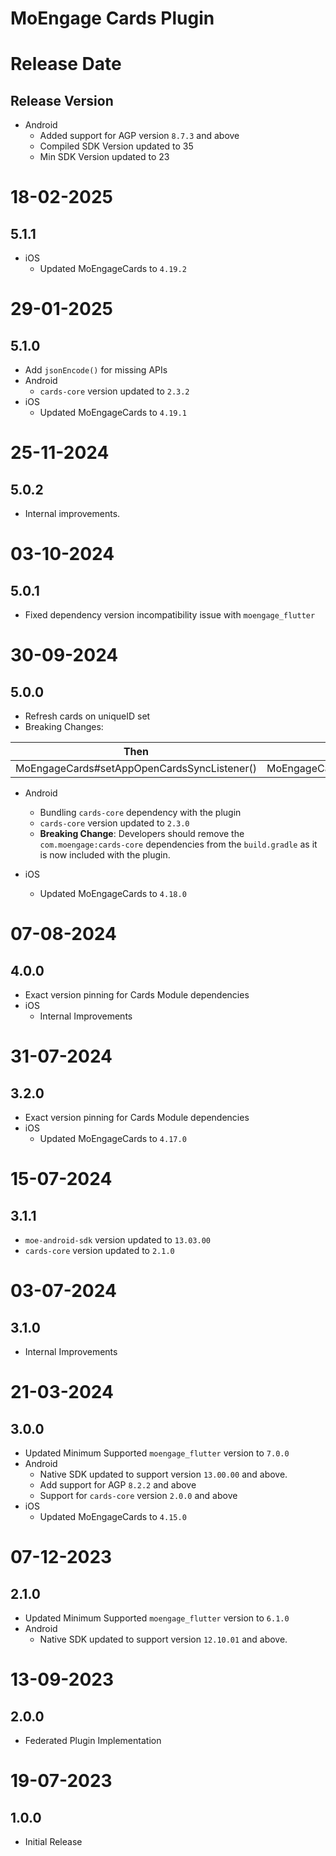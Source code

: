 # MoEngage Cards Plugin

# Release Date

## Release Version
- Android
  - Added support for AGP version `8.7.3` and above
  - Compiled SDK Version updated to 35
  - Min SDK Version updated to 23
  
# 18-02-2025

## 5.1.1
- iOS
  - Updated MoEngageCards to `4.19.2`

# 29-01-2025

## 5.1.0
- Add `jsonEncode()` for missing APIs
- Android
  - `cards-core` version updated to `2.3.2`
- iOS
    - Updated MoEngageCards to `4.19.1`
          
# 25-11-2024

## 5.0.2
- Internal improvements.

# 03-10-2024

## 5.0.1
- Fixed dependency version incompatibility issue with `moengage_flutter`

# 30-09-2024

## 5.0.0
- Refresh cards on uniqueID set
- Breaking Changes:

|                     Then                      |                   Now                   |
|:---------------------------------------------:|:---------------------------------------:|
| MoEngageCards#setAppOpenCardsSyncListener()   | MoEngageCards#setSyncCompleteListener() |

- Android
    - Bundling `cards-core` dependency with the plugin
    - `cards-core` version updated to `2.3.0`
    - **Breaking Change**: Developers should remove the `com.moengage:cards-core` dependencies from the `build.gradle` as it is now included with the plugin.

- iOS
    - Updated MoEngageCards to `4.18.0`

# 07-08-2024

## 4.0.0
- Exact version pinning for Cards Module dependencies
- iOS
  - Internal Improvements

# 31-07-2024

## 3.2.0
- Exact version pinning for Cards Module dependencies
- iOS
  - Updated MoEngageCards to `4.17.0`

# 15-07-2024

## 3.1.1
- `moe-android-sdk` version updated to `13.03.00`
- `cards-core` version updated to `2.1.0`

# 03-07-2024

## 3.1.0
- Internal Improvements

# 21-03-2024

## 3.0.0
- Updated Minimum Supported `moengage_flutter` version to `7.0.0`
- Android
  - Native SDK updated to support version `13.00.00` and above.
  - Add support for AGP `8.2.2` and above
  - Support for `cards-core` version `2.0.0` and above
- iOS
  - Updated MoEngageCards to `4.15.0`

# 07-12-2023

## 2.1.0
- Updated Minimum Supported `moengage_flutter` version to `6.1.0`
- Android
    - Native SDK updated to support version `12.10.01` and above.

# 13-09-2023

## 2.0.0
- Federated Plugin Implementation

# 19-07-2023

## 1.0.0
- Initial Release
